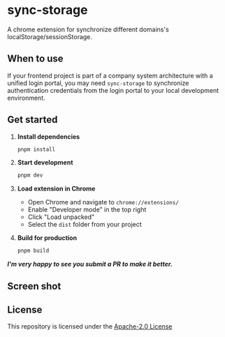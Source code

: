 # sync-storage

A chrome extension for synchronize different domains's localStorage/sessionStorage.

## When to use

If your frontend project is part of a company system architecture with a unified login portal, you may need `sync-storage` to synchronize authentication credentials from the login portal to your local development environment.

## Get started


1. **Install dependencies**

    ```bash
    pnpm install
    ```

2. **Start development**

    ```bash
    pnpm dev
    ```

3. **Load extension in Chrome**

    - Open Chrome and navigate to `chrome://extensions/`
    - Enable "Developer mode" in the top right
    - Click "Load unpacked"
    - Select the `dist` folder from your project

4. **Build for production**
    ```bash
    pnpm build
    ```

**_I'm very happy to see you submit a PR to make it better._**

## Screen shot


## License

This repository is licensed under the [Apache-2.0 License](LICENSE)